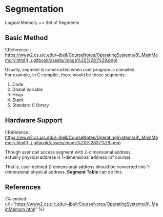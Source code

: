 # Segmentation

Logical Memory == Set of Segments

## Basic Method

![Reference : https://www2.cs.uic.edu/~jbell/CourseNotes/OperatingSystems/8\_MainMemory.html](../.gitbook/assets/image%20%281%29.png)

Usually, segment is constructed when user program is compiled.  
For example, in C compiler, there would be those segments:

1. Code
2. Global Variable
3. Heap
4. Stack
5. Standard C library

## Hardware Support

![Reference: https://www2.cs.uic.edu/~jbell/CourseNotes/OperatingSystems/8\_MainMemory.html](../.gitbook/assets/image%20%2837%29.png)

Though user can access segment with 2-dimensional address,  
actually physical address is 1-dimensional address \(of course\).

That is, user-defined 2-dimensional address should be converted into 1-dimensional physical address. **Segment Table** can do this.





## References

{% embed url="https://www2.cs.uic.edu/~jbell/CourseNotes/OperatingSystems/8\_MainMemory.html" %}





